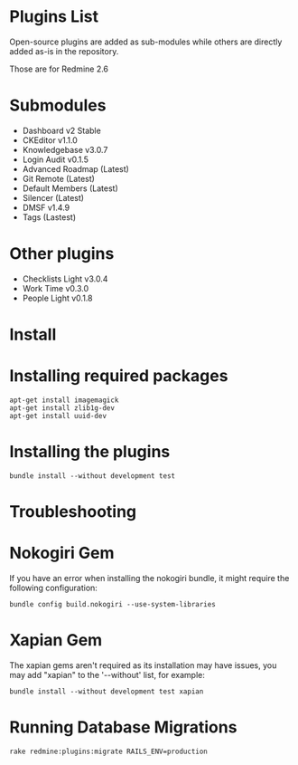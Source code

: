 Plugins List
=

Open-source plugins are added as sub-modules while
others are directly added as-is in the repository.

Those are for Redmine 2.6

Submodules
==

- Dashboard v2 Stable
- CKEditor v1.1.0
- Knowledgebase v3.0.7
- Login Audit v0.1.5
- Advanced Roadmap (Latest)
- Git Remote (Latest)
- Default Members (Latest)
- Silencer (Latest)
- DMSF v1.4.9
- Tags (Lastest)

Other plugins
==

- Checklists Light v3.0.4
- Work Time v0.3.0
- People Light v0.1.8

Install
=

Installing required packages
==

    apt-get install imagemagick
    apt-get install zlib1g-dev
    apt-get install uuid-dev

Installing the plugins
==

    bundle install --without development test

Troubleshooting
===

Nokogiri Gem
====

If you have an error when installing the nokogiri bundle,
it might require the following configuration:

    bundle config build.nokogiri --use-system-libraries

Xapian Gem
====
The xapian gems aren't required as its installation may have issues,
you may add "xapian" to the '--without' list, for example:

    bundle install --without development test xapian

Running Database Migrations
==

    rake redmine:plugins:migrate RAILS_ENV=production
